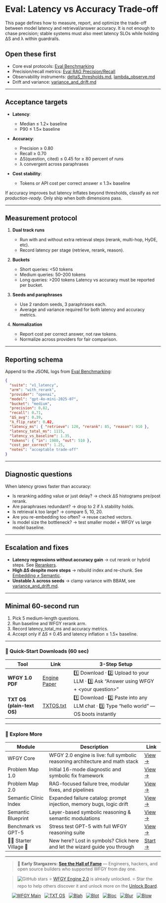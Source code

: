 # Eval: Latency vs Accuracy Trade-off

This page defines how to measure, report, and optimize the trade-off between model latency and retrieval/answer accuracy. It is not enough to chase precision; stable systems must also meet latency SLOs while holding ΔS and λ within guardrails.

## Open these first

* Core eval protocols: [Eval Benchmarking](https://github.com/onestardao/WFGY/blob/main/ProblemMap/GlobalFixMap/Eval/eval_benchmarking.md)
* Precision/recall metrics: [Eval RAG Precision/Recall](https://github.com/onestardao/WFGY/blob/main/ProblemMap/GlobalFixMap/Eval/eval_rag_precision_recall.md)
* Observability instruments: [deltaS\_thresholds.md](https://github.com/onestardao/WFGY/blob/main/ProblemMap/GlobalFixMap/Eval_Observability/deltaS_thresholds.md), [lambda\_observe.md](https://github.com/onestardao/WFGY/blob/main/ProblemMap/GlobalFixMap/Eval_Observability/lambda_observe.md)
* Drift and variance: [variance\_and\_drift.md](https://github.com/onestardao/WFGY/blob/main/ProblemMap/GlobalFixMap/Eval_Observability/variance_and_drift.md)

---

## Acceptance targets

* **Latency**:

  * Median ≤ 1.2× baseline
  * P90 ≤ 1.5× baseline

* **Accuracy**:

  * Precision ≥ 0.80
  * Recall ≥ 0.70
  * ΔS(question, cited) ≤ 0.45 for ≥ 80 percent of runs
  * λ convergent across paraphrases

* **Cost stability**:

  * Tokens or API cost per correct answer ≤ 1.3× baseline

If accuracy improves but latency inflates beyond thresholds, classify as *not production-ready*. Only ship when both dimensions pass.

---

## Measurement protocol

1. **Dual track runs**

   * Run with and without extra retrieval steps (rerank, multi-hop, HyDE, etc).
   * Record latency per stage (retrieve, rerank, reason).

2. **Buckets**

   * Short queries: <50 tokens
   * Medium queries: 50–200 tokens
   * Long queries: >200 tokens
     Latency vs accuracy must be reported per bucket.

3. **Seeds and paraphrases**

   * Use 2 random seeds, 3 paraphrases each.
   * Average and variance required for both latency and accuracy metrics.

4. **Normalization**

   * Report cost per correct answer, not raw tokens.
   * Normalize across providers for fair comparison.

---

## Reporting schema

Append to the JSONL logs from [Eval Benchmarking](https://github.com/onestardao/WFGY/blob/main/ProblemMap/GlobalFixMap/Eval/eval_benchmarking.md):

```json
{
  "suite": "v1_latency",
  "arm": "with_rerank",
  "provider": "openai",
  "model": "gpt-4o-mini-2025-07",
  "bucket": "medium",
  "precision": 0.82,
  "recall": 0.71,
  "ΔS_avg": 0.39,
  "λ_flip_rate": 0.02,
  "latency_ms": { "retrieve": 120, "rerank": 85, "reason": 910 },
  "latency_total_ms": 1115,
  "latency_vs_baseline": 1.35,
  "tokens": { "in": 1980, "out": 510 },
  "cost_per_correct": 1.25,
  "notes": "acceptable trade-off"
}
```

---

## Diagnostic questions

When latency grows faster than accuracy:

* Is reranking adding value or just delay? → check ΔS histograms pre/post rerank.
* Are paraphrases redundant? → drop to 2 if λ stability holds.
* Is retrieval k too large? → compare 5, 10, 20.
* Are you re-embedding too often? → reuse cached vectors.
* Is model size the bottleneck? → test smaller model + WFGY vs large model baseline.

---

## Escalation and fixes

* **Latency regressions without accuracy gain** → cut rerank or hybrid steps. See [Rerankers](https://github.com/onestardao/WFGY/blob/main/ProblemMap/rerankers.md).
* **High ΔS despite more steps** → rebuild index and re-chunk. See [Embedding ≠ Semantic](https://github.com/onestardao/WFGY/blob/main/ProblemMap/embedding-vs-semantic.md).
* **Unstable λ across seeds** → clamp variance with BBAM, see [variance\_and\_drift.md](https://github.com/onestardao/WFGY/blob/main/ProblemMap/GlobalFixMap/Eval_Observability/variance_and_drift.md).

---

## Minimal 60-second run

1. Pick 5 medium-length questions.
2. Run baseline and WFGY rerank arm.
3. Record latency\_total\_ms and accuracy metrics.
4. Accept only if ΔS ≤ 0.45 and latency inflation ≤ 1.5× baseline.

---

### 🔗 Quick-Start Downloads (60 sec)

| Tool                       | Link                                                                                                                                       | 3-Step Setup                                                                             |
| -------------------------- | ------------------------------------------------------------------------------------------------------------------------------------------ | ---------------------------------------------------------------------------------------- |
| **WFGY 1.0 PDF**           | [Engine Paper](https://github.com/onestardao/WFGY/blob/main/I_am_not_lizardman/WFGY_All_Principles_Return_to_One_v1.0_PSBigBig_Public.pdf) | 1️⃣ Download · 2️⃣ Upload to your LLM · 3️⃣ Ask “Answer using WFGY + \<your question>”   |
| **TXT OS (plain-text OS)** | [TXTOS.txt](https://github.com/onestardao/WFGY/blob/main/OS/TXTOS.txt)                                                                     | 1️⃣ Download · 2️⃣ Paste into any LLM chat · 3️⃣ Type “hello world” — OS boots instantly |

---

### 🧭 Explore More

| Module                   | Description                                                                  | Link                                                                                               |
| ------------------------ | ---------------------------------------------------------------------------- | -------------------------------------------------------------------------------------------------- |
| WFGY Core                | WFGY 2.0 engine is live: full symbolic reasoning architecture and math stack | [View →](https://github.com/onestardao/WFGY/tree/main/core/README.md)                              |
| Problem Map 1.0          | Initial 16-mode diagnostic and symbolic fix framework                        | [View →](https://github.com/onestardao/WFGY/tree/main/ProblemMap/README.md)                        |
| Problem Map 2.0          | RAG-focused failure tree, modular fixes, and pipelines                       | [View →](https://github.com/onestardao/WFGY/blob/main/ProblemMap/rag-architecture-and-recovery.md) |
| Semantic Clinic Index    | Expanded failure catalog: prompt injection, memory bugs, logic drift         | [View →](https://github.com/onestardao/WFGY/blob/main/ProblemMap/SemanticClinicIndex.md)           |
| Semantic Blueprint       | Layer-based symbolic reasoning & semantic modulations                        | [View →](https://github.com/onestardao/WFGY/tree/main/SemanticBlueprint/README.md)                 |
| Benchmark vs GPT-5       | Stress test GPT-5 with full WFGY reasoning suite                             | [View →](https://github.com/onestardao/WFGY/tree/main/benchmarks/benchmark-vs-gpt5/README.md)      |
| 🧙‍♂️ Starter Village 🏡 | New here? Lost in symbols? Click here and let the wizard guide you through   | [Start →](https://github.com/onestardao/WFGY/blob/main/StarterVillage/README.md)                   |

---

> 👑 **Early Stargazers: [See the Hall of Fame](https://github.com/onestardao/WFGY/tree/main/stargazers)** —
> Engineers, hackers, and open source builders who supported WFGY from day one.

> <img src="https://img.shields.io/github/stars/onestardao/WFGY?style=social" alt="GitHub stars"> ⭐ [WFGY Engine 2.0](https://github.com/onestardao/WFGY/blob/main/core/README.md) is already unlocked. ⭐ Star the repo to help others discover it and unlock more on the [Unlock Board](https://github.com/onestardao/WFGY/blob/main/STAR_UNLOCKS.md).

<div align="center">

[![WFGY Main](https://img.shields.io/badge/WFGY-Main-red?style=flat-square)](https://github.com/onestardao/WFGY)
 
[![TXT OS](https://img.shields.io/badge/TXT%20OS-Reasoning%20OS-orange?style=flat-square)](https://github.com/onestardao/WFGY/tree/main/OS)
 
[![Blah](https://img.shields.io/badge/Blah-Semantic%20Embed-yellow?style=flat-square)](https://github.com/onestardao/WFGY/tree/main/OS/BlahBlahBlah)
 
[![Blot](https://img.shields.io/badge/Blot-Persona%20Core-green?style=flat-square)](https://github.com/onestardao/WFGY/tree/main/OS/BlotBlotBlot)
 
[![Bloc](https://img.shields.io/badge/Bloc-Reasoning%20Compiler-blue?style=flat-square)](https://github.com/onestardao/WFGY/tree/main/OS/BlocBlocBloc)
 
[![Blur](https://img.shields.io/badge/Blur-Text2Image%20Engine-navy?style=flat-square)](https://github.com/onestardao/WFGY/tree/main/OS/BlurBlurBlur)
 
[![Blow](https://img.shields.io/badge/Blow-Game%20Logic-purple?style=flat-square)](https://github.com/onestardao/WFGY/tree/main/OS/BlowBlowBlow)
 

</div>
